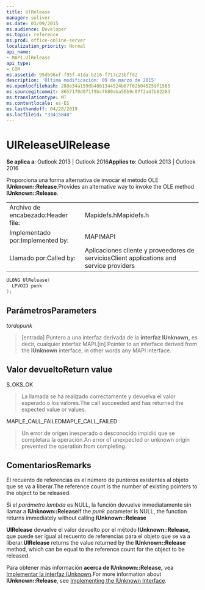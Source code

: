 ```yaml
---
title: UlRelease
manager: soliver
ms.date: 03/09/2015
ms.audience: Developer
ms.topic: reference
ms.prod: office-online-server
localization_priority: Normal
api_name:
- MAPI.UlRelease
api_type:
- COM
ms.assetid: 95db96ef-f95f-41da-b216-f717c23bffd2
description: 'Última modificación: 09 de marzo de 2015'
ms.openlocfilehash: 288e34a159db48b1344524b87f02b045259f1565
ms.sourcegitcommit: 8657170d071f9bcf680aba50b9c07f2a4fb82283
ms.translationtype: MT
ms.contentlocale: es-ES
ms.lasthandoff: 04/28/2019
ms.locfileid: "33415848"
---
```

# <a name="ulrelease"></a><span data-ttu-id="27b16-103">UlRelease</span><span class="sxs-lookup"><span data-stu-id="27b16-103">UlRelease</span></span>

  
  
<span data-ttu-id="27b16-104">**Se aplica a**: Outlook 2013 | Outlook 2016</span><span class="sxs-lookup"><span data-stu-id="27b16-104">**Applies to**: Outlook 2013 | Outlook 2016</span></span> 
  
<span data-ttu-id="27b16-105">Proporciona una forma alternativa de invocar el método OLE **IUnknown::Release**.</span><span class="sxs-lookup"><span data-stu-id="27b16-105">Provides an alternative way to invoke the OLE method **IUnknown::Release**.</span></span> 
  
|||
|:-----|:-----|
|<span data-ttu-id="27b16-106">Archivo de encabezado:</span><span class="sxs-lookup"><span data-stu-id="27b16-106">Header file:</span></span>  <br/> |<span data-ttu-id="27b16-107">Mapidefs.h</span><span class="sxs-lookup"><span data-stu-id="27b16-107">Mapidefs.h</span></span>  <br/> |
|<span data-ttu-id="27b16-108">Implementado por:</span><span class="sxs-lookup"><span data-stu-id="27b16-108">Implemented by:</span></span>  <br/> |<span data-ttu-id="27b16-109">MAPI</span><span class="sxs-lookup"><span data-stu-id="27b16-109">MAPI</span></span>  <br/> |
|<span data-ttu-id="27b16-110">Llamado por:</span><span class="sxs-lookup"><span data-stu-id="27b16-110">Called by:</span></span>  <br/> |<span data-ttu-id="27b16-111">Aplicaciones cliente y proveedores de servicios</span><span class="sxs-lookup"><span data-stu-id="27b16-111">Client applications and service providers</span></span>  <br/> |
   
```cpp
ULONG UlRelease(
  LPVOID punk
);
```

## <a name="parameters"></a><span data-ttu-id="27b16-112">Parámetros</span><span class="sxs-lookup"><span data-stu-id="27b16-112">Parameters</span></span>

 <span data-ttu-id="27b16-113">_tordo_</span><span class="sxs-lookup"><span data-stu-id="27b16-113">_punk_</span></span>
  
> <span data-ttu-id="27b16-114">[entrada] Puntero a una interfaz derivada de la **interfaz IUnknown,** es decir, cualquier interfaz MAPI.</span><span class="sxs-lookup"><span data-stu-id="27b16-114">[in] Pointer to an interface derived from the **IUnknown** interface, in other words any MAPI interface.</span></span> 
    
## <a name="return-value"></a><span data-ttu-id="27b16-115">Valor devuelto</span><span class="sxs-lookup"><span data-stu-id="27b16-115">Return value</span></span>

<span data-ttu-id="27b16-116">S_OK</span><span class="sxs-lookup"><span data-stu-id="27b16-116">S_OK</span></span> 
  
> <span data-ttu-id="27b16-117">La llamada se ha realizado correctamente y devuelva el valor esperado o los valores.</span><span class="sxs-lookup"><span data-stu-id="27b16-117">The call succeeded and has returned the expected value or values.</span></span> 
    
<span data-ttu-id="27b16-118">MAPI_E_CALL_FAILED</span><span class="sxs-lookup"><span data-stu-id="27b16-118">MAPI_E_CALL_FAILED</span></span> 
  
> <span data-ttu-id="27b16-119">Un error de origen inesperado o desconocido impidió que se completara la operación.</span><span class="sxs-lookup"><span data-stu-id="27b16-119">An error of unexpected or unknown origin prevented the operation from completing.</span></span>
    
## <a name="remarks"></a><span data-ttu-id="27b16-120">Comentarios</span><span class="sxs-lookup"><span data-stu-id="27b16-120">Remarks</span></span>

<span data-ttu-id="27b16-121">El recuento de referencias es el número de punteros existentes al objeto que se va a liberar.</span><span class="sxs-lookup"><span data-stu-id="27b16-121">The reference count is the number of existing pointers to the object to be released.</span></span> 
  
<span data-ttu-id="27b16-122">Si el  _parámetro lambda_ es NULL, la función devuelve inmediatamente sin llamar a **IUnknown::Release**</span><span class="sxs-lookup"><span data-stu-id="27b16-122">If the  _punk_ parameter is NULL, the function returns immediately without calling **IUnknown::Release**</span></span>
  
 <span data-ttu-id="27b16-123">**UlRelease** devuelve el valor devuelto por el método **IUnknown::Release,** que puede ser igual al recuento de referencias para el objeto que se va a liberar.</span><span class="sxs-lookup"><span data-stu-id="27b16-123">**UlRelease** returns the value returned by the **IUnknown::Release** method, which can be equal to the reference count for the object to be released.</span></span> 
  
<span data-ttu-id="27b16-124">Para obtener más información **acerca de IUnknown::Release,** vea [Implementar la interfaz IUnknown](implementing-the-iunknown-interface.md).</span><span class="sxs-lookup"><span data-stu-id="27b16-124">For more information about **IUnknown::Release**, see [Implementing the IUnknown Interface](implementing-the-iunknown-interface.md).</span></span> 
  

